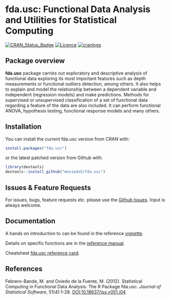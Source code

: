 
<!-- README.md is generated from README.Rmd. Please edit that file -->


# fda.usc: Functional Data Analysis and Utilities for Statistical Computing 

<!-- ![](inst/figures/fda.usc.png)
pkgdown::build_site()
-->

[![CRAN\_Status\_Badge](https://www.r-pkg.org/badges/version/fda.usc)](https://cran.r-project.org/package=fda.usc)
[![Licence](https://img.shields.io/badge/licence-GPL--2-blue.svg)](https://www.gnu.org/licenses/gpl-2.0.en.html)
[![cranlogs](https://cranlogs.r-pkg.org/badges/fda.usc)](https://cran.r-project.org/package=fda.usc)

## Package overview

**fda.usc** package carries out exploratory and descriptive analysis of
functional data exploring its most important features such as depth
measurements or functional outliers detection, among others. It also
helps to explain and model the relationship between a dependent variable
and independent (regression models) and make predictions. Methods for
supervised or unsupervised classification of a set of functional data
regarding a feature of the data are also included. It can perform
functional ANOVA, hypothesis testing, functional response models and
many others.

## Installation

You can install the current fda.usc version from CRAN with:

``` r
install.packages("fda.usc")
```

or the latest patched version from Github with:

``` r
library(devtools)
devtools::install_github("moviedo5/fda.usc")
```

## Issues & Feature Requests

For issues, bugs, feature requests etc. please use the [Github
Issues](https://github.com/moviedo5/fda.usc/issues). Input is always
welcome.

## Documentation

A hands on introduction to  can be found in the reference
[vignette](https://www.jstatsoft.org/article/view/v051i04/).

Details on specific functions are in the [reference
manual](https://github.com/moviedo5/fda.usc/blob/master/docs/fda.usc-manual.pdf).

Cheatsheet [fda.usc reference
card](https://zenodo.org/record/3386752/files/RefCard_fda.usc_v1.pdf?download=1).

## References

Febrero-Bande, M. and Oviedo de la Fuente, M. (2012). Statistical
Computing in Functional Data Analysis: The R Package fda.usc. *Journal
of Statistical Software*, 51(4):1-28. [DOI:10.18637/jss.v051.i04](https://dx.doi.org/10.18637/jss.v051.i04)
<!-- 
<https://www.jstatsoft.org/v51/i04/>
library(roxygen2)
# setwd("D:/Users/moviedo/github/fda.usc/")
getwd()
pkgbuild::compile_dll()
roxygenize()
devtools::document() 

tools::checkRd("man/classif.ML.Rd")
tools::checkRd("man/flm.test.Rd")

library(devtools)
devtools::build()
devtools::check(manual = TRUE) 
devtools::install()
devtools::build_win()

devtools::install_github("moviedo5/fda.usc",auth_user="moviedo5")

# devtools::install_github("moviedo5/fda.usc",auth_user="moviedo5")

R CMD build fda.usc
R CMD check fda.usc_2.2.0.tar.gz --as-cran
R CMD INSTALL fda.usc_2.2.0.tar.gz --build
R-wind-builder fda.usc_2.2.0.tar.gz --as-cran

library(pkgdown)
# usethis::use_pkgdown()
# Build website:
#pkgdown::build_site()
build_site(new_process = TRUE)

-->


